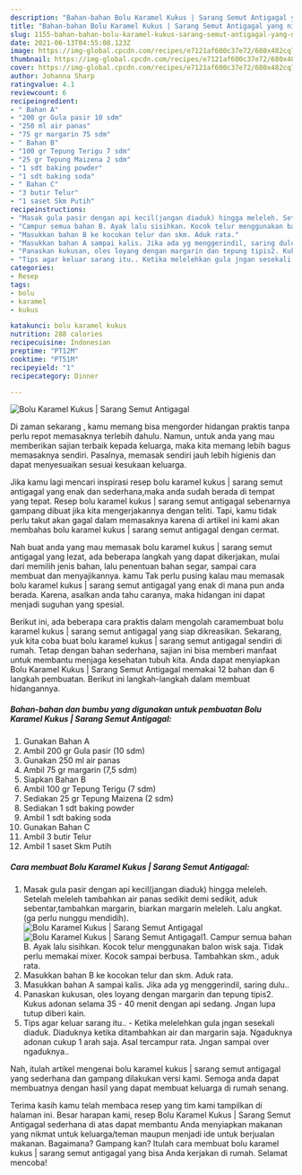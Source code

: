 ```yaml
---
description: "Bahan-bahan Bolu Karamel Kukus | Sarang Semut Antigagal yang nikmat dan Mudah Dibuat"
title: "Bahan-bahan Bolu Karamel Kukus | Sarang Semut Antigagal yang nikmat dan Mudah Dibuat"
slug: 1155-bahan-bahan-bolu-karamel-kukus-sarang-semut-antigagal-yang-nikmat-dan-mudah-dibuat
date: 2021-06-13T04:55:08.123Z
image: https://img-global.cpcdn.com/recipes/e7121af600c37e72/680x482cq70/bolu-karamel-kukus-sarang-semut-antigagal-foto-resep-utama.jpg
thumbnail: https://img-global.cpcdn.com/recipes/e7121af600c37e72/680x482cq70/bolu-karamel-kukus-sarang-semut-antigagal-foto-resep-utama.jpg
cover: https://img-global.cpcdn.com/recipes/e7121af600c37e72/680x482cq70/bolu-karamel-kukus-sarang-semut-antigagal-foto-resep-utama.jpg
author: Johanna Sharp
ratingvalue: 4.1
reviewcount: 6
recipeingredient:
- " Bahan A"
- "200 gr Gula pasir 10 sdm"
- "250 ml air panas"
- "75 gr margarin 75 sdm"
- " Bahan B"
- "100 gr Tepung Terigu 7 sdm"
- "25 gr Tepung Maizena 2 sdm"
- "1 sdt baking powder"
- "1 sdt baking soda"
- " Bahan C"
- "3 butir Telur"
- "1 saset Skm Putih"
recipeinstructions:
- "Masak gula pasir dengan api kecil(jangan diaduk) hingga meleleh. Setelah meleleh tambahkan air panas sedikit demi sedikit, aduk sebentar,tambahkan margarin, biarkan margarin meleleh. Lalu angkat. (ga perlu nunggu mendidih)."
- "Campur semua bahan B. Ayak lalu sisihkan. Kocok telur menggunakan balon wisk saja. Tidak perlu memakai mixer. Kocok sampai berbusa. Tambahkan skm., aduk rata."
- "Masukkan bahan B ke kocokan telur dan skm. Aduk rata."
- "Masukkan bahan A sampai kalis. Jika ada yg menggerindil, saring dulu.."
- "Panaskan kukusan, oles loyang dengan margarin dan tepung tipis2. Kukus adonan selama 35 - 40 menit dengan api sedang. Jngan lupa tutup diberi kain."
- "Tips agar keluar sarang itu.. Ketika melelehkan gula jngan sesekali diaduk. Diaduknya ketika ditambahkan air dan margarin saja. Ngaduknya adonan cukup 1 arah saja. Asal tercampur rata. Jngan sampai over ngaduknya.."
categories:
- Resep
tags:
- bolu
- karamel
- kukus

katakunci: bolu karamel kukus 
nutrition: 288 calories
recipecuisine: Indonesian
preptime: "PT12M"
cooktime: "PT51M"
recipeyield: "1"
recipecategory: Dinner

---
```



![Bolu Karamel Kukus | Sarang Semut Antigagal](https://img-global.cpcdn.com/recipes/e7121af600c37e72/680x482cq70/bolu-karamel-kukus-sarang-semut-antigagal-foto-resep-utama.jpg)

Di zaman  sekarang , kamu memang bisa mengorder hidangan praktis tanpa perlu repot memasaknya terlebih dahulu. Namun, untuk anda yang mau memberikan sajian terbaik kepada keluarga, maka kita memang lebih bagus memasaknya sendiri. Pasalnya, memasak sendiri jauh lebih higienis dan dapat menyesuaikan sesuai kesukaan keluarga.

Jika kamu lagi mencari inspirasi resep bolu karamel kukus | sarang semut antigagal yang enak dan sederhana,maka anda sudah berada di tempat yang tepat. Resep bolu karamel kukus | sarang semut antigagal  sebenarnya gampang dibuat jika kita mengerjakannya dengan teliti. Tapi, kamu tidak perlu takut akan gagal dalam memasaknya 
karena di artikel ini kami akan membahas bolu karamel kukus | sarang semut antigagal dengan cermat.  



Nah buat anda yang mau memasak bolu karamel kukus | sarang semut antigagal yang lezat, ada beberapa langkah yang dapat dikerjakan, mulai dari memilih jenis bahan, lalu penentuan bahan segar, sampai cara membuat dan menyajikannya. kamu Tak perlu pusing kalau mau memasak bolu karamel kukus | sarang semut antigagal yang enak di mana pun anda berada. Karena, asalkan anda  tahu caranya, maka hidangan ini dapat menjadi suguhan yang spesial.

Berikut ini, ada beberapa cara praktis  dalam mengolah caramembuat bolu karamel kukus | sarang semut antigagal yang siap dikreasikan. Sekarang, yuk kita coba buat bolu karamel kukus | sarang semut antigagal sendiri di rumah. Tetap dengan bahan sederhana, sajian ini bisa memberi manfaat untuk membantu menjaga kesehatan tubuh kita. Anda dapat menyiapkan Bolu Karamel Kukus | Sarang Semut Antigagal memakai 12 bahan dan 6 langkah pembuatan. Berikut ini langkah-langkah dalam membuat hidangannya.

<!--inarticleads1-->

##### Bahan-bahan dan bumbu yang digunakan untuk pembuatan Bolu Karamel Kukus | Sarang Semut Antigagal:

1. Gunakan  Bahan A
1. Ambil 200 gr Gula pasir (10 sdm)
1. Gunakan 250 ml air panas
1. Ambil 75 gr margarin (7,5 sdm)
1. Siapkan  Bahan B
1. Ambil 100 gr Tepung Terigu (7 sdm)
1. Sediakan 25 gr Tepung Maizena (2 sdm)
1. Sediakan 1 sdt baking powder
1. Ambil 1 sdt baking soda
1. Gunakan  Bahan C
1. Ambil 3 butir Telur
1. Ambil 1 saset Skm Putih




<!--inarticleads2-->

##### Cara membuat Bolu Karamel Kukus | Sarang Semut Antigagal:

1. Masak gula pasir dengan api kecil(jangan diaduk) hingga meleleh. Setelah meleleh tambahkan air panas sedikit demi sedikit, aduk sebentar,tambahkan margarin, biarkan margarin meleleh. Lalu angkat. (ga perlu nunggu mendidih).
<img src="https://img-global.cpcdn.com/steps/ad919688255c9e34/160x128cq70/bolu-karamel-kukus-sarang-semut-antigagal-langkah-memasak-1-foto.jpg" alt="Bolu Karamel Kukus | Sarang Semut Antigagal"><img src="https://img-global.cpcdn.com/steps/29bff3ce4e8f7fa7/160x128cq70/bolu-karamel-kukus-sarang-semut-antigagal-langkah-memasak-1-foto.jpg" alt="Bolu Karamel Kukus | Sarang Semut Antigagal">1. Campur semua bahan B. Ayak lalu sisihkan. Kocok telur menggunakan balon wisk saja. Tidak perlu memakai mixer. Kocok sampai berbusa. Tambahkan skm., aduk rata.
1. Masukkan bahan B ke kocokan telur dan skm. Aduk rata.
1. Masukkan bahan A sampai kalis. Jika ada yg menggerindil, saring dulu..
1. Panaskan kukusan, oles loyang dengan margarin dan tepung tipis2. Kukus adonan selama 35 - 40 menit dengan api sedang. Jngan lupa tutup diberi kain.
1. Tips agar keluar sarang itu.. - Ketika melelehkan gula jngan sesekali diaduk. Diaduknya ketika ditambahkan air dan margarin saja. Ngaduknya adonan cukup 1 arah saja. Asal tercampur rata. Jngan sampai over ngaduknya..




Nah, itulah artikel mengenai  bolu karamel kukus | sarang semut antigagal  yang sederhana dan gampang dilakukan versi kami. Semoga anda dapat membuatnya dengan hasil yang dapat membuat keluarga di rumah senang. 

Terima kasih kamu telah membaca resep yang tim kami tampilkan di halaman ini. Besar harapan kami, resep  Bolu Karamel Kukus | Sarang Semut Antigagal sederhana di atas dapat membantu Anda menyiapkan makanan yang nikmat untuk keluarga/teman maupun menjadi ide untuk berjualan makanan. Bagaimana? Gampang kan? Itulah cara membuat bolu karamel kukus | sarang semut antigagal yang bisa Anda kerjakan di rumah. Selamat mencoba!

